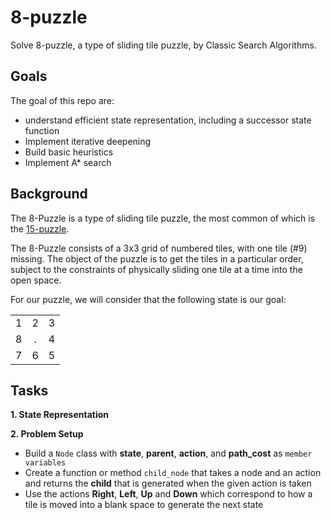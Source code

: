 # 8-puzzle
Solve 8-puzzle, a type of sliding tile puzzle, by Classic Search Algorithms.





## Goals
The goal of this repo are:
- understand efficient state representation, including a successor state function
-  Implement iterative deepening
- Build basic heuristics
- Implement A* search


## Background
The 8-Puzzle is a type of sliding tile puzzle, the most common of which is the [15-puzzle](https://en.wikipedia.org/wiki/15_puzzle).

The 8-Puzzle consists of a 3x3 grid of numbered tiles, with one tile (#9) missing. The object of the puzzle is to get the tiles in a particular order, subject to the constraints of physically sliding one tile at a time into the open space.

For our puzzle, we will consider that the following state is our goal:
 
|     |     |     |
| :-: | :-: | :-: |
|  1  |  2  |  3  |
|  8  |  .  |  4  |
|  7  |  6  |  5  |



## Tasks
**1. State Representation**


**2. Problem Setup**
- Build a `Node` class with **state**, **parent**, **action**, and **path_cost** as `member variables`
- Create a function or method `child_node` that takes a node and an action and returns the **child** that is generated when the given action is taken
- Use the actions **Right**, **Left**, **Up** and **Down** which correspond to how a tile is moved into a blank space to generate the next state

